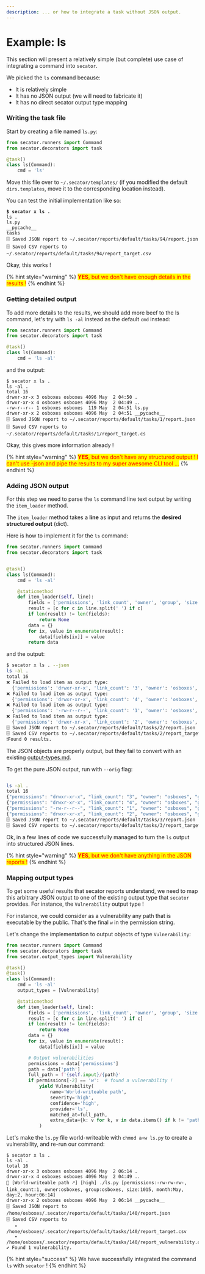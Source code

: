 ```yaml
---
description: ... or how to integrate a task without JSON output.
---
```


# Example: ls

This section will present a relatively simple (but complete) use case of integrating a command into `secator`.

We picked the `ls` command because:

* It is relatively simple
* It has no JSON output (we will need to fabricate it)
* It has no direct secator output type mapping

### Writing the task file

Start by creating a file named `ls.py`:

```python
from secator.runners import Command
from secator.decorators import task

@task()
class ls(Command):
    cmd = 'ls'
```

Move this file over to `~/.secator/templates/` (if you modified the default `dirs.templates`, move it to the corresponding location instead).

You can test the initial implementation like so:

<pre class="language-bash"><code class="lang-bash"><strong>$ secator x ls .
</strong>ls .
ls.py
__pycache__
tasks
🗄 Saved JSON report to ~/.secator/reports/default/tasks/94/report.json
🗄 Saved CSV reports to ~/.secator/reports/default/tasks/94/report_target.csv
</code></pre>

Okay, this works !&#x20;

{% hint style="warning" %}
<mark style="color:red;">**YES**</mark><mark style="color:red;">, but we don't have enough details in the results !</mark>
{% endhint %}

### Getting detailed output

To add more details to the results, we should add more beef to the ls command, let's try with `ls -al` instead as the default `cmd` instead:

```python
from secator.runners import Command
from secator.decorators import task

@task()
class ls(Command):
    cmd = 'ls -al'
```

and the output:

```
$ secator x ls .
ls -al .
total 16
drwxr-xr-x 3 osboxes osboxes 4096 May  2 04:50 .
drwxr-xr-x 4 osboxes osboxes 4096 May  2 04:49 ..
-rw-r--r-- 1 osboxes osboxes  119 May  2 04:51 ls.py
drwxr-xr-x 2 osboxes osboxes 4096 May  2 04:51 __pycache__
🗄 Saved JSON report to ~/.secator/reports/default/tasks/1/report.json
🗄 Saved CSV reports to ~/.secator/reports/default/tasks/1/report_target.cs
```

Okay, this gives more information already !

{% hint style="warning" %}
<mark style="color:red;">**YES**</mark><mark style="color:red;">, but we don't have any structured output ! I can't use -json and pipe the results to my super awesome CLI tool ...</mark>
{% endhint %}

### Adding JSON output

For this step we need to parse the `ls` command line text output by writing the `item_loader`  method.

The `item_loader` method takes a **line** as input and returns the **desired structured output** (dict).

Here is how to implement it for the `ls` command:

```python
from secator.runners import Command
from secator.decorators import task


@task()
class ls(Command):
    cmd = 'ls -al'

    @staticmethod
    def item_loader(self, line):
        fields = ['permissions', 'link_count', 'owner', 'group', 'size', 'month', 'day', 'hour', 'path']
        result = [c for c in line.split(' ') if c]
        if len(result) != len(fields):
    	    return None
        data = {}
        for ix, value in enumerate(result):
    	    data[fields[ix]] = value
        return data

```

and the output:

```bash
$ secator x ls . --json
ls -al .
total 16
❌ Failed to load item as output type:
  {'permissions': 'drwxr-xr-x', 'link_count': '3', 'owner': 'osboxes', 'group': 'osboxes', 'size': '4096', 'month': 'May', 'day': '2', 'hour': '04:50', 'path': '.', '_type': 'unknown', '_context': {'workspace_name': 'default'}, '_source': 'ls', '_uuid': 'fa90033a-56a4-4df1-b280-bb6f7cfdcd37'}
❌ Failed to load item as output type:
  {'permissions': 'drwxr-xr-x', 'link_count': '4', 'owner': 'osboxes', 'group': 'osboxes', 'size': '4096', 'month': 'May', 'day': '2', 'hour': '04:49', 'path': '..', '_type': 'unknown', '_context': {'workspace_name': 'default'}, '_source': 'ls', '_uuid': 'a76c01e4-8e07-4bdd-a2cf-66e96f1cd112'}
❌ Failed to load item as output type:
  {'permissions': '-rw-r--r--', 'link_count': '1', 'owner': 'osboxes', 'group': 'osboxes', 'size': '508', 'month': 'May', 'day': '2', 'hour': '04:55', 'path': 'ls.py', '_type': 'unknown', '_context': {'workspace_name': 'default'}, '_source': 'ls', '_uuid': '7189352a-fd06-493e-9bf8-de8e4a083782'}
❌ Failed to load item as output type:
  {'permissions': 'drwxr-xr-x', 'link_count': '2', 'owner': 'osboxes', 'group': 'osboxes', 'size': '4096', 'month': 'May', 'day': '2', 'hour': '04:55', 'path': '__pycache__', '_type': 'unknown', '_context': {'workspace_name': 'default'}, '_source': 'ls', '_uuid': '2c1d78b6-0c4d-4fa8-90c8-d08f8eda4922'}
🗄 Saved JSON report to ~/.secator/reports/default/tasks/2/report.json
🗄 Saved CSV reports to ~/.secator/reports/default/tasks/2/report_target.csv
❗Found 0 results.
```

The JSON objects are properly output, but they fail to convert with an existing [output-types.md](../../in-depth/concepts/output-types.md "mention").

To get the pure JSON output, run with `--orig` flag:

```bash

ls -al .
total 16
{"permissions": "drwxr-xr-x", "link_count": "3", "owner": "osboxes", "group": "osboxes", "size": "4096", "month": "May", "day": "2", "hour": "04:50", "filename": ".", "_context": {"workspace_name": "default"}, "_source": "ls", "_uuid": "4aafe790-286a-4d59-9376-e6867d9bed6d", "_type": {}}
{"permissions": "drwxr-xr-x", "link_count": "4", "owner": "osboxes", "group": "osboxes", "size": "4096", "month": "May", "day": "2", "hour": "04:49", "filename": "..", "_context": {"workspace_name": "default"}, "_source": "ls", "_uuid": "733a0336-eef4-4601-a420-8de68315c3e3", "_type": {}}
{"permissions": "-rw-r--r--", "link_count": "1", "owner": "osboxes", "group": "osboxes", "size": "508", "month": "May", "day": "2", "hour": "04:55", "filename": "ls.py", "_context": {"workspace_name": "default"}, "_source": "ls", "_uuid": "f06836e1-844b-4e5d-9978-9fbbdba50d9c", "_type": {}}
{"permissions": "drwxr-xr-x", "link_count": "2", "owner": "osboxes", "group": "osboxes", "size": "4096", "month": "May", "day": "2", "hour": "04:56", "filename": "__pycache__", "_context": {"workspace_name": "default"}, "_source": "ls", "_uuid": "9eb6b94a-4765-4764-9d48-89f2fa72e327", "_type": {}}
🗄 Saved JSON report to ~/.secator/reports/default/tasks/3/report.json
🗄 Saved CSV reports to ~/.secator/reports/default/tasks/3/report_target.csv
```

Ok, in a few lines of code we successfully managed to turn the `ls` output into structured JSON lines.

{% hint style="warning" %}
<mark style="color:red;">**YES**</mark><mark style="color:red;">, but we don't have anything in the JSON reports !</mark>
{% endhint %}

### Mapping output types

To get some useful results that secator reports understand, we need to map this arbitrary JSON output to one of the existing output type that `secator` provides. For instance, the `Vulnerability` output type !

For instance, we could consider as a vulnerability any path that is executable by the public. That's the final `w` in the permission string.

Let's change the implementation to output objects of type `Vulnerability`:

```python
from secator.runners import Command
from secator.decorators import task
from secator.output_types import Vulnerability

@task()
@task()
class ls(Command):
    cmd = 'ls -al'
    output_types = [Vulnerability]

    @staticmethod
    def item_loader(self, line):
        fields = ['permissions', 'link_count', 'owner', 'group', 'size', 'month', 'day', 'hour', 'path']
        result = [c for c in line.split(' ') if c]
        if len(result) != len(fields):
            return None
        data = {}
        for ix, value in enumerate(result):
            data[fields[ix]] = value

        # Output vulnerabilities
        permissions = data['permissions']
        path = data['path']
        full_path = f'{self.input}/{path}'
        if permissions[-2] == 'w':  # found a vulnerability !
            yield Vulnerability(
                name='World-writeable path',
                severity='high',
                confidence='high',
                provider='ls',
                matched_at=full_path,
                extra_data={k: v for k, v in data.items() if k != 'path'}
            )
```

Let's make the `ls.py` file world-writeable with `chmod a+w ls.py` to create a vulnerability, and re-run our command:

```
$ secator x ls .
ls -al .
total 16
drwxr-xr-x 3 osboxes osboxes 4096 May  2 06:14 .
drwxr-xr-x 4 osboxes osboxes 4096 May  2 04:49 ..
🚨 [World-writeable path 🡕] [high] ./ls.py [permissions:-rw-rw-rw-, link_count:1, owner:osboxes, group:osboxes, size:1015, month:May, day:2, hour:06:14]
drwxr-xr-x 2 osboxes osboxes 4096 May  2 06:14 __pycache__
🗄 Saved JSON report to /home/osboxes/.secator/reports/default/tasks/140/report.json
🗄 Saved CSV reports to 
   • /home/osboxes/.secator/reports/default/tasks/140/report_target.csv
   • /home/osboxes/.secator/reports/default/tasks/140/report_vulnerability.csv
✔ Found 1 vulnerability.
```

{% hint style="success" %}
We have successfully integrated the command `ls` with `secator` !
{% endhint %}

